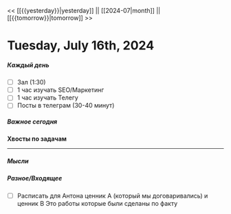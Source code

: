 << [[{{yesterday}}|yesterday]] || [[2024-07|month]] || [[{{tomorrow}}|tomorrow]] >>

# Tuesday, July 16th, 2024

##### Каждый день
- [ ] Зал (1:30)
- [ ] 1 час изучать SEO/Маркетинг
- [ ] 1 час изучать Телегу
- [ ] Посты в телеграм  (30-40 минут)
##### Важное сегодня
**Хвосты по задачам**

---

##### Мысли

##### Разное/Входящее
- [ ] Расписать для Антона ценник А (который мы договаривались) и ценник B Это работы которые были сделаны по факту

